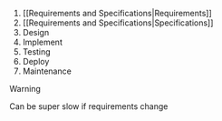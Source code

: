 1. [[Requirements and Specifications|Requirements]]
2. [[Requirements and Specifications|Specifications]]
3. Design
4. Implement
5. Testing
6. Deploy
7. Maintenance

>[!warning]
>Can be super slow if requirements change
